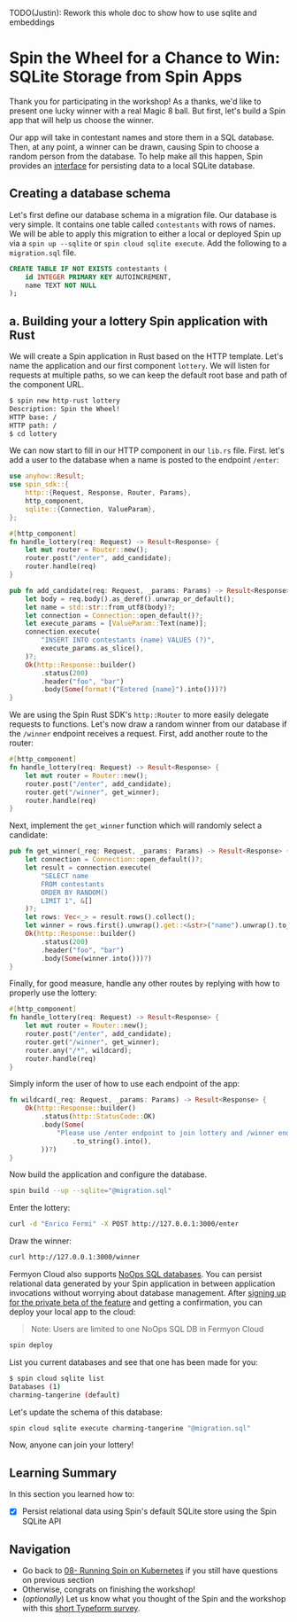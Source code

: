 TODO(Justin): Rework this whole doc to show how to use sqlite and embeddings

# Spin the Wheel for a Chance to Win: SQLite Storage from Spin Apps

Thank you for participating in the workshop! As a thanks, we'd like to present one lucky winner with
a real Magic 8 ball. But first, let's build a Spin app that will help us choose the winner.

Our app will take in contestant names and store them in a SQL database. Then, at any point, a winner
can be drawn, causing Spin to choose a random person from the database. To help make all this
happen, Spin provides an [interface](https://developer.fermyon.com/spin/sqlite-api-guide) for
persisting data to a local SQLite database.

## Creating a database schema

Let's first define our database schema in a migration file. Our database is very simple. It contains
one table called `contestants` with rows of names. We will be able to apply this migration to either
a local or deployed Spin up via a `spin up --sqlite` or `spin cloud sqlite execute`. Add the
following to a `migration.sql` file.

```sql
CREATE TABLE IF NOT EXISTS contestants (
    id INTEGER PRIMARY KEY AUTOINCREMENT,
    name TEXT NOT NULL
);
```

## a. Building your a lottery Spin application with Rust

We will create a Spin application in Rust based on the HTTP template. Let's name the application and
our first component `lottery`. We will listen for requests at multiple paths, so we can keep the
default root base and path of the component URL.

```bash
$ spin new http-rust lottery
Description: Spin the Wheel!
HTTP base: /
HTTP path: /
$ cd lottery
```

We can now start to fill in our HTTP component in our `lib.rs` file. First. let's add a user to the
database when a name is posted to the endpoint `/enter`:

```rs
use anyhow::Result;
use spin_sdk::{
    http::{Request, Response, Router, Params},
    http_component,
    sqlite::{Connection, ValueParam},
};

#[http_component]
fn handle_lottery(req: Request) -> Result<Response> {
    let mut router = Router::new();
    router.post("/enter", add_candidate);
    router.handle(req)
}

pub fn add_candidate(req: Request, _params: Params) -> Result<Response> {
    let body = req.body().as_deref().unwrap_or_default();
    let name = std::str::from_utf8(body)?;
    let connection = Connection::open_default()?;
    let execute_params = [ValueParam::Text(name)];
    connection.execute(
        "INSERT INTO contestants (name) VALUES (?)",
        execute_params.as_slice(),
    )?;
    Ok(http::Response::builder()
        .status(200)
        .header("foo", "bar")
        .body(Some(format!("Entered {name}").into()))?)
}
```

We are using the Spin Rust SDK's `http::Router` to more easily delegate requests to functions. Let's
now draw a random winner from our database if the `/winner` endpoint receives a request. First, add
another route to the router:

```rs
#[http_component]
fn handle_lottery(req: Request) -> Result<Response> {
    let mut router = Router::new();
    router.post("/enter", add_candidate);
    router.get("/winner", get_winner);
    router.handle(req)
}
```

Next, implement the `get_winner` function which will randomly select a candidate:

```rs
pub fn get_winner(_req: Request, _params: Params) -> Result<Response> {
    let connection = Connection::open_default()?;
    let result = connection.execute(
        "SELECT name
        FROM contestants
        ORDER BY RANDOM()
        LIMIT 1", &[]
    )?;
    let rows: Vec<_> = result.rows().collect();
    let winner = rows.first().unwrap().get::<&str>("name").unwrap().to_owned();
    Ok(http::Response::builder()
        .status(200)
        .header("foo", "bar")
        .body(Some(winner.into()))?)
}
```

Finally, for good measure, handle any other routes by replying with how to properly use the lottery:

```rs
#[http_component]
fn handle_lottery(req: Request) -> Result<Response> {
    let mut router = Router::new();
    router.post("/enter", add_candidate);
    router.get("/winner", get_winner);
    router.any("/*", wildcard);
    router.handle(req)
}
```

Simply inform the user of how to use each endpoint of the app:

```rs
fn wildcard(_req: Request, _params: Params) -> Result<Response> {
    Ok(http::Response::builder()
        .status(http::StatusCode::OK)
        .body(Some(
            "Please use /enter endpoint to join lottery and /winner endpoint to draw a winner"
                .to_string().into(),
        ))?)
}
```

Now build the application and configure the database.

```bash
spin build --up --sqlite="@migration.sql"
```

Enter the lottery:

```bash
curl -d "Enrico Fermi" -X POST http://127.0.0.1:3000/enter
```

Draw the winner:

```bash
curl http://127.0.0.1:3000/winner
```

Fermyon Cloud also supports [NoOps SQL databases](https://developer.fermyon.com/cloud/noops-sql-db).
You can persist relational data generated by your Spin application in between application
invocations without worrying about database management. After [signing up for the private beta of
the feature](https://developer.fermyon.com/cloud/noops-sql-db#accessing-private-beta) and getting a
confirmation, you can deploy your local app to the cloud:

> Note: Users are limited to one NoOps SQL DB in Fermyon Cloud

```bash
spin deploy
```

List you current databases and see that one has been made for you:

```bash
$ spin cloud sqlite list
Databases (1)
charming-tangerine (default)
```

Let's update the schema of this database:

```bash
spin cloud sqlite execute charming-tangerine "@migration.sql"
```

Now, anyone can join your lottery!

## Learning Summary

In this section you learned how to:

- [x] Persist relational data using Spin's default SQLite store using the Spin SQLite API

## Navigation

- Go back to [08- Running Spin on Kubernetes](08-kubernetes.md) if you still have questions on previous section
- Otherwise, congrats on finishing the workshop!
- (_optionally_) Let us know what you thought of the Spin and the workshop with this [short Typeform survey](https://fibsu0jcu2g.typeform.com/to/RK08OLSy#hubspot_utk=xxxxx&hubspot_page_name=xxxxx&hubspot_page_url=xxxxx).

